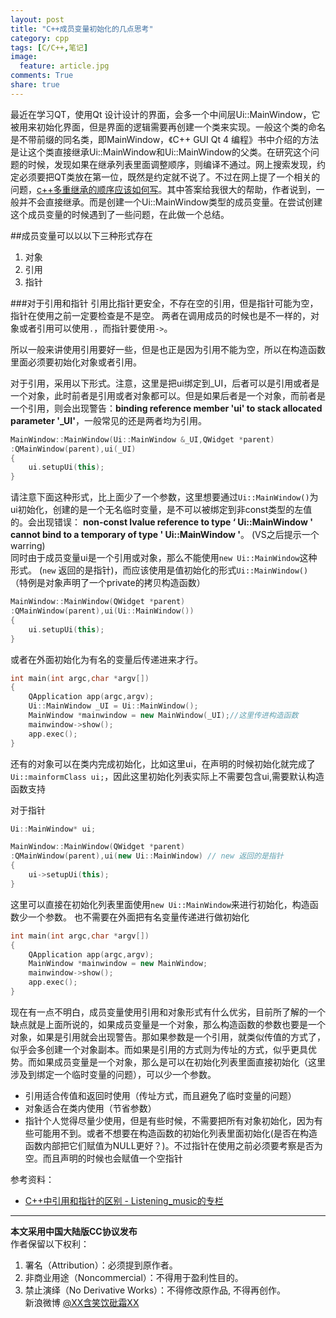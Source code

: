 ```yaml
---
layout: post
title: "C++成员变量初始化的几点思考"
category: cpp
tags: [C/C++,笔记]
image:
  feature: article.jpg
comments: True
share: true
---
```




最近在学习QT，使用Qt 设计设计的界面，会多一个中间层Ui::MainWindow，它被用来初始化界面，但是界面的逻辑需要再创建一个类来实现。一般这个类的命名是不带前缀的同名类，即MainWindow，《C++ GUI Qt 4 编程》书中介绍的方法是让这个类直接继承Ui::MainWindow和Ui::MainWindow的父类。在研究这个问题的时候，发现如果在继承列表里面调整顺序，则编译不通过。网上搜索发现，约定必须要把QT类放在第一位，既然是约定就不说了。不过在网上提了一个相关的问题，[c++多重继承的顺序应该如何写](http://segmentfault.com/q/1010000002741153)。其中答案给我很大的帮助，作者说到，一般并不会直接继承。而是创建一个Ui::MainWindow类型的成员变量。在尝试创建这个成员变量的时候遇到了一些问题，在此做一个总结。



##成员变量可以以以下三种形式存在
1. 对象
2. 引用
3. 指针


###对于引用和指针
引用比指针更安全，不存在空的引用，但是指针可能为空，指针在使用之前一定要检查是不是空。
两者在调用成员的时候也是不一样的，对象或者引用可以使用`.`，而指针要使用`->`。


所以一般来讲使用引用要好一些，但是也正是因为引用不能为空，所以在构造函数里面必须要初始化对象或者引用。

对于引用，采用以下形式。注意，这里是把ui绑定到_UI，后者可以是引用或者是一个对象，此时前者是引用或者对象都可以。但是如果后者是一个对象，而前者是一个引用，则会出现警告：**binding reference member 'ui' to stack allocated parameter '_UI'**，一般常见的还是两者均为引用。

```cpp
MainWindow::MainWindow(Ui::MainWindow &_UI,QWidget *parent)
:QMainWindow(parent),ui(_UI)
{
    ui.setupUi(this);
}
```

请注意下面这种形式，比上面少了一个参数，这里想要通过`Ui::MainWindow()`为ui初始化，创建的是一个无名临时变量，是不可以被绑定到非const类型的左值的。会出现错误：
**non-const lvalue reference to type ‘
Ui::MainWindow ' cannot bind to a temporary of type '
Ui::MainWindow '**。
(VS之后提示一个warring)  
同时由于成员变量ui是一个引用或对象，那么不能使用`new Ui::MainWindow`这种形式。
(`new` 返回的是指针)，而应该使用是值初始化的形式`Ui::MainWindow()`（特例是对象声明了一个private的拷贝构造函数）

```cpp
MainWindow::MainWindow(QWidget *parent)
:QMainWindow(parent),ui(Ui::MainWindow())
{
    ui.setupUi(this);
}
```


或者在外面初始化为有名的变量后传递进来才行。

```cpp
int main(int argc,char *argv[])
{
    QApplication app(argc,argv);
    Ui::MainWindow _UI = Ui::MainWindow();
    MainWindow *mainwindow = new MainWindow(_UI);//这里传进构造函数
    mainwindow->show();
    app.exec();
}
```

还有的对象可以在类内完成初始化，比如这里ui，在声明的时候初始化就完成了`Ui::mainformClass ui;`，因此这里初始化列表实际上不需要包含ui,需要默认构造函数支持

对于指针
```cpp
Ui::MainWindow* ui;
```

```cpp
MainWindow::MainWindow(QWidget *parent)
:QMainWindow(parent),ui(new Ui::MainWindow) // new 返回的是指针
{
    ui->setupUi(this);
}
```

这里可以直接在初始化列表里面使用`new Ui::MainWindow`来进行初始化，构造函数少一个参数。
也不需要在外面把有名变量传递进行做初始化

```cpp
int main(int argc,char *argv[])
{
    QApplication app(argc,argv);
    MainWindow *mainwindow = new MainWindow;
    mainwindow->show();
    app.exec();
}
```

现在有一点不明白，成员变量使用引用和对象形式有什么优劣，目前所了解的一个缺点就是上面所说的，如果成员变量是一个对象，那么构造函数的参数也要是一个对象，如果是引用就会出现警告。那如果参数是一个引用，就类似传值的方式了，似乎会多创建一个对象副本。而如果是引用的方式则为传址的方式，似乎更具优势。而如果成员变量是一个对象，那么是可以在初始化列表里面直接初始化（这里涉及到绑定一个临时变量的问题），可以少一个参数。

- 引用适合传值和返回时使用（传址方式，而且避免了临时变量的问题）
- 对象适合在类内使用（节省参数）
- 指针个人觉得尽量少使用，但是有些时候，不需要把所有对象初始化，因为有些可能用不到。或者不想要在构造函数的初始化列表里面初始化(是否在构造函数内部把它们赋值为NULL更好？)。不过指针在使用之前必须要考察是否为空。而且声明的时候也会赋值一个空指针



参考资料：

- [C++中引用和指针的区别 - Listening_music的专栏](http://blog.csdn.net/listening_music/article/details/6921608)



-----------------------
**本文采用中国大陆版CC协议发布**  
作者保留以下权利：  
1. 署名（Attribution）：必须提到原作者。  
2. 非商业用途（Noncommercial）：不得用于盈利性目的。  
3. 禁止演绎（No Derivative Works）：不得修改原作品, 不得再创作。   
新浪微博 [@XX含笑饮砒霜XX](http://weibo.com/smilingly1989)
